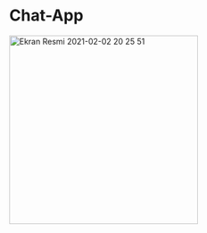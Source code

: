 # Chat-App
<img width="338" alt="Ekran Resmi 2021-02-02 20 25 51" src="https://user-images.githubusercontent.com/37220180/106641465-4d39cc80-6598-11eb-98d2-b99ff3a2421d.png">

